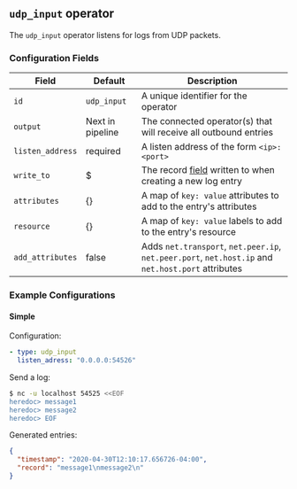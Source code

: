 ## `udp_input` operator

The `udp_input` operator listens for logs from UDP packets.

### Configuration Fields

| Field             | Default          | Description                                                                       |
| ---               | ---              | ---                                                                               |
| `id`              | `udp_input`      | A unique identifier for the operator                                              |
| `output`          | Next in pipeline | The connected operator(s) that will receive all outbound entries                  |
| `listen_address`  | required         | A listen address of the form `<ip>:<port>`                                        |
| `write_to`        | $                | The record [field](/docs/types/field.md) written to when creating a new log entry |
| `attributes`      | {}               | A map of `key: value` attributes to add to the entry's attributes                         |
| `resource`        | {}               | A map of `key: value` labels to add to the entry's resource                       |
| `add_attributes`  | false            | Adds `net.transport`, `net.peer.ip`, `net.peer.port`, `net.host.ip` and `net.host.port` attributes |

### Example Configurations

#### Simple

Configuration:
```yaml
- type: udp_input
  listen_adress: "0.0.0.0:54526"
```

Send a log:
```bash
$ nc -u localhost 54525 <<EOF
heredoc> message1
heredoc> message2
heredoc> EOF
```

Generated entries:
```json
{
  "timestamp": "2020-04-30T12:10:17.656726-04:00",
  "record": "message1\nmessage2\n"
}
```
